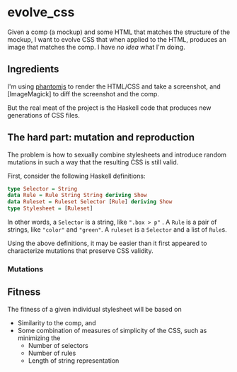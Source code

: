 evolve_css
==========

Given a comp (a mockup) and some HTML that matches the structure of the mockup, I want to evolve CSS that when applied to the HTML, produces an image that matches the comp. I have _no idea_ what I'm doing.

## Ingredients

I'm using [phantomjs](http://phantomjs.org/) to render the HTML/CSS and take a screenshot, and [ImageMagick] to diff the screenshot and the comp.

But the real meat of the project is the Haskell code that produces new generations of CSS files.

## The hard part: mutation and reproduction

The problem is how to sexually combine stylesheets and introduce random mutations in such a way that the resulting CSS is still valid.

First, consider the following Haskell definitions:

```haskell
type Selector = String
data Rule = Rule String String deriving Show
data Ruleset = Ruleset Selector [Rule] deriving Show
type Stylesheet = [Ruleset]
```

In other words, a `Selector` is a string, like `".box > p"` . A `Rule` is a pair of strings, like `"color"` and `"green"`. A `ruleset` is a `Selector` and a list of `Rule`s.


Using the above definitions, it may be easier than it first appeared to characterize mutations that preserve CSS validity. 

### Mutations



## Fitness

The fitness of a given individual stylesheet will be based on

* Similarity to the comp, and 
* Some combination of measures of simplicity of the CSS, such as minimizing the
  * Number of selectors
  * Number of rules
  * Length of string representation
